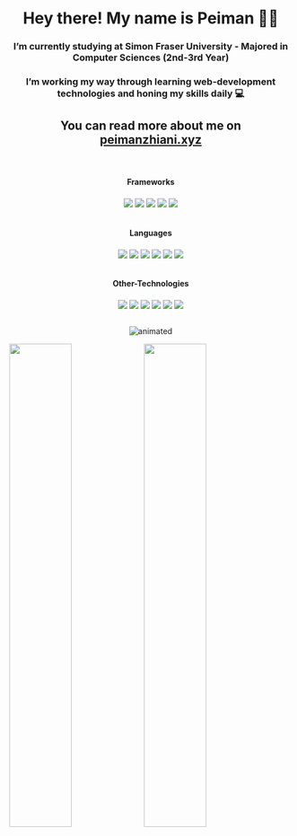 <h1 align="center"> Hey there! My name is Peiman  👨‍💻</h1>

<h3 align="center"> I’m currently studying at Simon Fraser University - Majored in Computer Sciences (2nd-3rd Year) </h3>
<h3 align="center"> I’m working my way through learning web-development technologies and honing my skills daily 💻 </h3>
<h2 align="center"> You can read more about me on <a href="http://peimanzhiani.xyz">peimanzhiani.xyz</a> </h3>

<br>

<h4 align="center"> Frameworks </h4>
<div align="center">
   <img align="center"  src="https://img.shields.io/badge/react-%2320232a.svg?style=for-the-badge&logo=react&logoColor=%2361DAFB" />
   <img align="center"  src="https://img.shields.io/badge/node.js-6DA55F?style=for-the-badge&logo=node.js&logoColor=white" />
   <img align="center"  src="https://img.shields.io/badge/spring-%236DB33F.svg?style=for-the-badge&logo=spring&logoColor=white" />
   <img align="center"  src="https://img.shields.io/badge/express.js-%23404d59.svg?style=for-the-badge&logo=express&logoColor=%2361DAFB" />
   <img align="center"  src="https://img.shields.io/badge/angular-%23DD0031.svg?style=for-the-badge&logo=angular&logoColor=white" />
</div>
<br>

<h4 align="center"> Languages </h4>
<div align="center">
   <img align="center"  src="https://img.shields.io/badge/java-%23ED8B00.svg?style=for-the-badge&logo=openjdk&logoColor=white" />
   <img align="center"  src="https://img.shields.io/badge/javascript-%23323330.svg?style=for-the-badge&logo=javascript&logoColor=%23F7DF1E" />
   <img align="center"  src="https://img.shields.io/badge/typescript-%23007ACC.svg?style=for-the-badge&logo=typescript&logoColor=white" />
   <img align="center"  src="https://img.shields.io/badge/c-%2300599C.svg?style=for-the-badge&logo=c&logoColor=white" />
   <img align="center"  src="https://img.shields.io/badge/html5-%23E34F26.svg?style=for-the-badge&logo=html5&logoColor=white" />
   <img align="center"  src="https://img.shields.io/badge/css3-%231572B6.svg?style=for-the-badge&logo=css3&logoColor=white" />
</div>
<br>

<h4 align="center"> Other-Technologies </h4>

<div align="center">
   <img align="center"  src="https://img.shields.io/badge/postgres-%23316192.svg?style=for-the-badge&logo=postgresql&logoColor=white" />
   <img align="center"  src="https://img.shields.io/badge/tailwindcss-%2338B2AC.svg?style=for-the-badge&logo=tailwind-css&logoColor=white" />
   <img align="center"  src="https://img.shields.io/badge/bootstrap-%238511FA.svg?style=for-the-badge&logo=bootstrap&logoColor=white" />
   <img align="center"  src="https://img.shields.io/badge/MongoDB-%234ea94b.svg?style=for-the-badge&logo=mongodb&logoColor=white" />
   <img align="center"  src="https://img.shields.io/badge/github-%23121011.svg?style=for-the-badge&logo=github&logoColor=white" />
   <img align="center" src="https://img.shields.io/badge/GoogleCloud-%234285F4.svg?style=for-the-badge&logo=google-cloud&logoColor=white" />
</div>
<br>

<p align="center">
    <img src="https://github.com/peyz21/peyz21/assets/64120482/f5dcd88d-59d8-459d-8663-0a712165fbce" alt="animated" />
</p>
 

<img align="left" width="47%" src="https://github-readme-stats.vercel.app/api?username=peyz21&show_icons=true&theme=dracula" />
<img align="left" width="47%" src="https://github-readme-stats.vercel.app/api/top-langs/?username=peyz21&layout=donut" />




